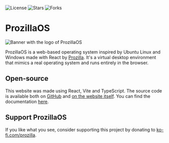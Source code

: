 <img alt="License" src="https://img.shields.io/github/license/Prozilla/ProzillaOS?style=flat-square&color=ee5253&label=License"> <img alt="Stars" src="https://img.shields.io/github/stars/Prozilla/ProzillaOS?style=flat-square&color=feca57&label=%E2%AD%90">  <img alt="Forks" src="https://img.shields.io/github/forks/Prozilla/ProzillaOS?style=flat-square&color=54a0ff&label=Forks">

# ProzillaOS

<img src="/assets/banner-logo-title-small.png" alt="Banner with the logo of ProzillaOS"/>

ProzillaOS is a web-based operating system inspired by Ubuntu Linux and Windows made with React by [Prozilla](https://prozilla.dev/). It's a virtual desktop environment that mimics a real operating system and runs entirely in the browser.

## Open-source

This website was made using React, Vite and TypeScript. The source code is available both on [GitHub](https://github.com/prozilla-os/ProzillaOS) and [on the website itself](/). You can find the documentation [here](https://os.prozilla.dev/docs/).

## Support ProzillaOS

If you like what you see, consider supporting this project by donating to [ko-fi.com/prozilla](https://ko-fi.com/prozilla).

